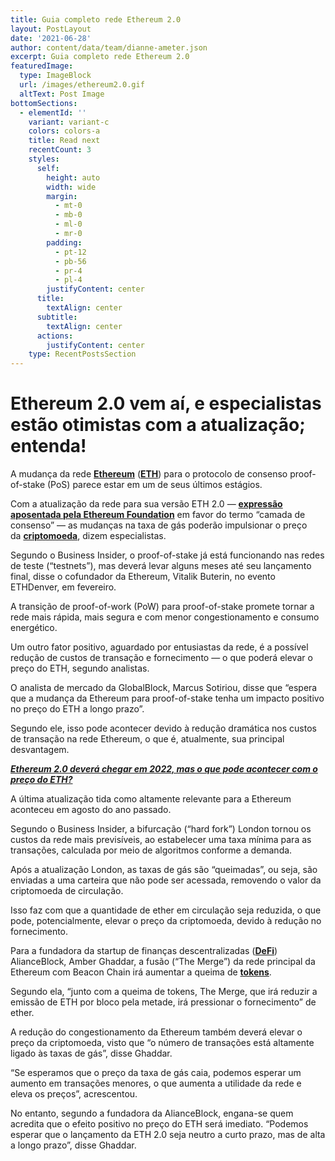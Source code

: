 ```yaml
---
title: Guia completo rede Ethereum 2.0
layout: PostLayout
date: '2021-06-28'
author: content/data/team/dianne-ameter.json
excerpt: Guia completo rede Ethereum 2.0
featuredImage:
  type: ImageBlock
  url: /images/ethereum2.0.gif
  altText: Post Image
bottomSections:
  - elementId: ''
    variant: variant-c
    colors: colors-a
    title: Read next
    recentCount: 3
    styles:
      self:
        height: auto
        width: wide
        margin:
          - mt-0
          - mb-0
          - ml-0
          - mr-0
        padding:
          - pt-12
          - pb-56
          - pr-4
          - pl-4
        justifyContent: center
      title:
        textAlign: center
      subtitle:
        textAlign: center
      actions:
        justifyContent: center
    type: RecentPostsSection
---
```

# Ethereum 2.0 vem aí, e especialistas estão otimistas com a atualização; entenda!

A mudança da rede [**Ethereum**](https://www.moneytimes.com.br/tag/ethereum-noticias/) ([**ETH**](https://www.moneytimes.com.br/cotacao/ethereum-us/)) para o protocolo de consenso proof-of-stake (PoS) parece estar em um de seus últimos estágios.

Com a atualização da rede para sua versão ETH 2.0 — [**expressão aposentada pela Ethereum Foundation**](https://www.moneytimes.com.br/ethereum-foundation-acaba-com-eth-2-0-e-substitui-por-camada-de-consenso/) em favor do termo “camada de consenso” — as mudanças na taxa de gás poderão impulsionar o preço da [**criptomoeda**](https://www.moneytimes.com.br/tag/criptomoedas/), dizem especialistas.

Segundo o Business Insider, o proof-of-stake já está funcionando nas redes de teste (“testnets”), mas deverá levar alguns meses até seu lançamento final, disse o cofundador da Ethereum, Vitalik Buterin, no evento ETHDenver, em fevereiro.

A transição de proof-of-work (PoW) para proof-of-stake promete tornar a rede mais rápida, mais segura e com menor congestionamento e consumo energético.

Um outro fator positivo, aguardado por entusiastas da rede, é a possível redução de custos de transação e fornecimento — o que poderá elevar o preço do ETH, segundo analistas.

O analista de mercado da GlobalBlock, Marcus Sotiriou, disse que “espera que a mudança da Ethereum para proof-of-stake tenha um impacto positivo no preço do ETH a longo prazo”.

Segundo ele, isso pode acontecer devido à redução dramática nos custos de transação na rede Ethereum, o que é, atualmente, sua principal desvantagem.

[***Ethereum 2.0 deverá chegar em 2022,
mas o que pode acontecer com o preço do ETH?***](https://www.moneytimes.com.br/ethereum-2-0-devera-chegar-em-2022-mas-o-que-pode-acontecer-com-o-preco-do-eth/)

A última atualização tida como altamente relevante para a Ethereum aconteceu em agosto do ano passado.

Segundo o Business Insider, a bifurcação (“hard fork”) London tornou os custos da rede mais previsíveis, ao estabelecer uma taxa mínima para as transações, calculada por meio de algoritmos conforme a demanda.

Após a atualização London, as taxas de gás são “queimadas”, ou seja, são enviadas a uma carteira que não pode ser acessada, removendo o valor da criptomoeda de circulação.

Isso faz com que a quantidade de ether em circulação seja reduzida, o que pode, potencialmente, elevar o preço da criptomoeda, devido à redução no fornecimento.

Para a fundadora da startup de finanças descentralizadas ([**DeFi**](https://www.moneytimes.com.br/tag/defi/)) AlianceBlock, Amber Ghaddar, a fusão (“The Merge”) da rede principal da Ethereum com Beacon Chain irá aumentar a queima de [**tokens**](https://www.moneytimes.com.br/tag/token/).

Segundo ela, “junto com a queima de tokens, The Merge, que irá reduzir a emissão de ETH por bloco pela metade, irá pressionar o fornecimento” de ether.

A redução do congestionamento da Ethereum também deverá elevar o preço da criptomoeda, visto que “o número de transações está altamente ligado às taxas de gás”, disse Ghaddar.

“Se esperamos que o preço da taxa de gás caia, podemos esperar um aumento em transações menores, o que aumenta a utilidade da rede e eleva os preços”, acrescentou.

No entanto, segundo a fundadora da AlianceBlock, engana-se quem acredita que o efeito positivo no preço do ETH será imediato. “Podemos esperar que o lançamento da ETH 2.0 seja neutro a curto prazo, mas de alta a longo prazo”, disse Ghaddar.
